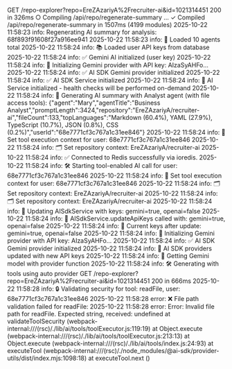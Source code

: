  GET /repo-explorer?repo=EreZAzariyA%2Frecruiter-ai&id=1021314451 200 in 326ms
 ○ Compiling /api/repo/regenerate-summary ...
 ✓ Compiled /api/repo/regenerate-summary in 1507ms (4199 modules)
2025-10-22 11:58:23 info:       Regenerating AI summary for analysis: 68f893f91608f27a916ee941
2025-10-22 11:58:23 info:       🤖 Loaded 10 agents total
2025-10-22 11:58:24 info:       📚 Loaded user API keys from database
2025-10-22 11:58:24 info:       ✅ Gemini AI initialized (user key)
2025-10-22 11:58:24 info:       🔑 Initializing Gemini provider with API key: AIzaSyAHFo...
2025-10-22 11:58:24 info:       ✅ AI SDK Gemini provider initialized
2025-10-22 11:58:24 info:       ✅ AI SDK Service initialized
2025-10-22 11:58:24 info:       🔧 AI Service initialized - health checks will be performed on-demand
2025-10-22 11:58:24 info:       🤖 Generating AI summary with Analyst agent (with file access tools): {"agent":"Mary","agentTitle":"Business Analyst","promptLength":3424,"repository":"EreZAzariyA/recruiter-ai","fileCount":133,"topLanguages":"Markdown (60.4%), YAML (27.9%), TypeScript (10.7%), JSON (0.8%), CSS (0.2%)","userId":"68e7771cf3c767a1c31ee846"}
2025-10-22 11:58:24 info:       🔧 Set tool execution context for user: 68e7771cf3c767a1c31ee846
2025-10-22 11:58:24 info:       🗂️ Set repository context: EreZAzariyA/recruiter-ai
2025-10-22 11:58:24 info:       ✅ Connected to Redis successfully via ioredis.
2025-10-22 11:58:24 info:       🛠️ Starting tool-enabled AI call for user: 68e7771cf3c767a1c31ee846
2025-10-22 11:58:24 info:       🔧 Set tool execution context for user: 68e7771cf3c767a1c31ee846
2025-10-22 11:58:24 info:       🗂️ Set repository context: EreZAzariyA/recruiter-ai
2025-10-22 11:58:24 info:       🗂️ Set repository context: EreZAzariyA/recruiter-ai
2025-10-22 11:58:24 info:       🔑 Updating AISdkService with keys: gemini=true, openai=false
2025-10-22 11:58:24 info:       🔑 AISdkService.updateApiKeys called with: gemini=true, openai=false
2025-10-22 11:58:24 info:       🔑 Current keys after update: gemini=true, openai=false
2025-10-22 11:58:24 info:       🔑 Initializing Gemini provider with API key: AIzaSyAHFo...
2025-10-22 11:58:24 info:       ✅ AI SDK Gemini provider initialized
2025-10-22 11:58:24 info:       🔄 AI SDK providers updated with new API keys
2025-10-22 11:58:24 info:       🔑 Getting Gemini model with provider function
2025-10-22 11:58:24 info:       🛠️ Generating with tools using auto provider
 GET /repo-explorer?repo=EreZAzariyA%2Frecruiter-ai&id=1021314451 200 in 666ms
2025-10-22 11:58:28 info:       🔒 Validating security for tool: readFile, user: 68e7771cf3c767a1c31ee846
2025-10-22 11:58:28 error:      ❌ File path validation failed for readFile:
2025-10-22 11:58:28 error: Error: Invalid file path for readFile. Expected string, received: undefined
    at validateToolSecurity (webpack-internal:///(rsc)/./lib/ai/tools/toolExecutor.js:119:19)
    at Object.execute (webpack-internal:///(rsc)/./lib/ai/tools/toolExecutor.js:213:13)
    at Object.execute (webpack-internal:///(rsc)/./lib/ai/tools/index.js:24:93)
    at executeTool (webpack-internal:///(rsc)/./node_modules/@ai-sdk/provider-utils/dist/index.mjs:1098:18)
    at executeTool.next (<anonymous>)
